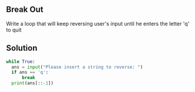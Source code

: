 ## Break Out

Write a loop that will keep reversing user's input until he enters the letter 'q' to quit

## Solution

```python
while True:
  ans = input("Please insert a string to reverse: ")
  if ans == 'q':
      break
  print(ans[::-1])
```
